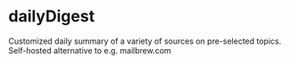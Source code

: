 # dailyDigest
Customized daily summary of a variety of sources on pre-selected topics. Self-hosted alternative to e.g. mailbrew.com
